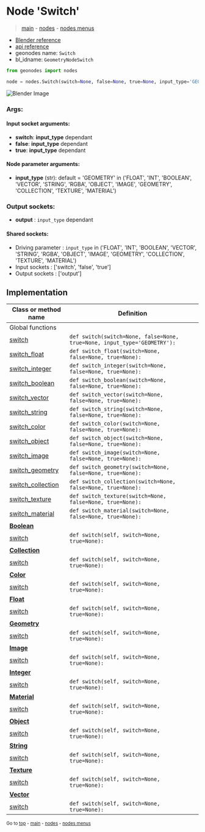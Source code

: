 # Node 'Switch'

> [main](../structure.md) - [nodes](nodes.md) - [nodes menus](nodes_menus.md)

- [Blender reference](https://docs.blender.org/manual/en/latest/modeling/geometry_nodes/utilities/switch.html)
- [api reference](https://docs.blender.org/api/current/bpy.types.GeometryNodeSwitch.html)
- geonodes name: `Switch`
- bl_idname: `GeometryNodeSwitch`

```python
from geonodes import nodes

node = nodes.Switch(switch=None, false=None, true=None, input_type='GEOMETRY')
```

![Blender Image](https://docs.blender.org/manual/en/latest/_images/node-types_GeometryNodeSwitch.webp)

### Args:

#### Input socket arguments:

- **switch**: **input_type** dependant
- **false**: **input_type** dependant
- **true**: **input_type** dependant

#### Node parameter arguments:

- **input_type** (str): default = 'GEOMETRY' in ('FLOAT', 'INT', 'BOOLEAN', 'VECTOR', 'STRING', 'RGBA', 'OBJECT', 'IMAGE', 'GEOMETRY', 'COLLECTION', 'TEXTURE', 'MATERIAL')

### Output sockets:

- **output** : ``input_type`` dependant

#### Shared sockets:

- Driving parameter : ``input_type`` in ('FLOAT', 'INT', 'BOOLEAN', 'VECTOR', 'STRING', 'RGBA', 'OBJECT', 'IMAGE', 'GEOMETRY', 'COLLECTION', 'TEXTURE', 'MATERIAL')
- Input sockets  : ['switch', 'false', 'true']
- Output sockets : ['output']
## Implementation

| Class or method name | Definition |
|----------------------|------------|
| Global functions |
| [switch](A.md#switch) | `def switch(switch=None, false=None, true=None, input_type='GEOMETRY'):` |
| [switch_float](A.md#switch_float) | `def switch_float(switch=None, false=None, true=None):` |
| [switch_integer](A.md#switch_integer) | `def switch_integer(switch=None, false=None, true=None):` |
| [switch_boolean](A.md#switch_boolean) | `def switch_boolean(switch=None, false=None, true=None):` |
| [switch_vector](A.md#switch_vector) | `def switch_vector(switch=None, false=None, true=None):` |
| [switch_string](A.md#switch_string) | `def switch_string(switch=None, false=None, true=None):` |
| [switch_color](A.md#switch_color) | `def switch_color(switch=None, false=None, true=None):` |
| [switch_object](A.md#switch_object) | `def switch_object(switch=None, false=None, true=None):` |
| [switch_image](A.md#switch_image) | `def switch_image(switch=None, false=None, true=None):` |
| [switch_geometry](A.md#switch_geometry) | `def switch_geometry(switch=None, false=None, true=None):` |
| [switch_collection](A.md#switch_collection) | `def switch_collection(switch=None, false=None, true=None):` |
| [switch_texture](A.md#switch_texture) | `def switch_texture(switch=None, false=None, true=None):` |
| [switch_material](A.md#switch_material) | `def switch_material(switch=None, false=None, true=None):` |
| **[Boolean](Boolean.md)** |
| [switch](Boolean.md#switch) | `def switch(self, switch=None, true=None):` |
| **[Collection](Collection.md)** |
| [switch](Collection.md#switch) | `def switch(self, switch=None, true=None):` |
| **[Color](Color.md)** |
| [switch](Color.md#switch) | `def switch(self, switch=None, true=None):` |
| **[Float](Float.md)** |
| [switch](Float.md#switch) | `def switch(self, switch=None, true=None):` |
| **[Geometry](Geometry.md)** |
| [switch](Geometry.md#switch) | `def switch(self, switch=None, true=None):` |
| **[Image](Image.md)** |
| [switch](Image.md#switch) | `def switch(self, switch=None, true=None):` |
| **[Integer](Integer.md)** |
| [switch](Integer.md#switch) | `def switch(self, switch=None, true=None):` |
| **[Material](Material.md)** |
| [switch](Material.md#switch) | `def switch(self, switch=None, true=None):` |
| **[Object](Object.md)** |
| [switch](Object.md#switch) | `def switch(self, switch=None, true=None):` |
| **[String](String.md)** |
| [switch](String.md#switch) | `def switch(self, switch=None, true=None):` |
| **[Texture](Texture.md)** |
| [switch](Texture.md#switch) | `def switch(self, switch=None, true=None):` |
| **[Vector](Vector.md)** |
| [switch](Vector.md#switch) | `def switch(self, switch=None, true=None):` |
<sub>Go to [top](#node-Switch) - [main](../structure.md) - [nodes](nodes.md) - [nodes menus](nodes_menus.md)</sub>


